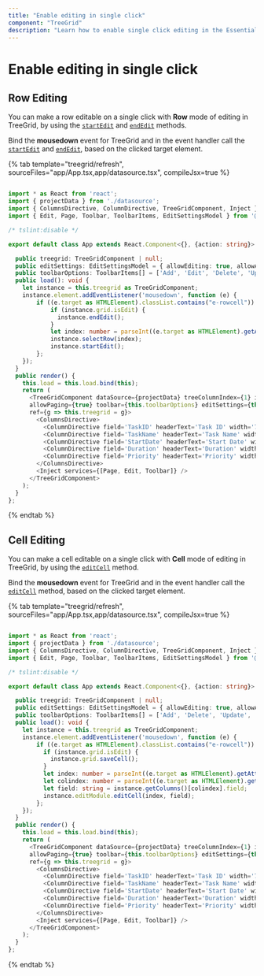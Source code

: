 ```yaml
---
title: "Enable editing in single click"
component: "TreeGrid"
description: "Learn how to enable single click editing in the Essential JS 2 TreeGrid control."
---
```


# Enable editing in single click

## Row Editing

You can make a row editable on a single click with **Row** mode of editing in TreeGrid, by using the [`startEdit`](https://ej2.syncfusion.com/react/documentation/api/treegrid#startedit) and [`endEdit`](https://ej2.syncfusion.com/react/documentation/api/treegrid#endedit) methods.

Bind the **mousedown** event for TreeGrid and in the event handler call the [`startEdit`](https://ej2.syncfusion.com/react/documentation/api/treegrid#startedit) and [`endEdit`](https://ej2.syncfusion.com/react/documentation/api/treegrid#endedit), based on the clicked target element.

{% tab template="treegrid/refresh", sourceFiles="app/App.tsx,app/datasource.tsx", compileJsx=true %}

```typescript

import * as React from 'react';
import { projectData } from './datasource';
import { ColumnsDirective, ColumnDirective, TreeGridComponent, Inject } from '@syncfusion/ej2-react-treegrid';
import { Edit, Page, Toolbar, ToolbarItems, EditSettingsModel } from '@syncfusion/ej2-react-treegrid';

/* tslint:disable */

export default class App extends React.Component<{}, {action: string}> {

  public treegrid: TreeGridComponent | null;
  public editSettings: EditSettingsModel = { allowEditing: true, allowAdding: true, allowDeleting: true, mode: 'Row' };
  public toolbarOptions: ToolbarItems[] = ['Add', 'Edit', 'Delete', 'Update', 'Cancel'];
  public load(): void {
    let instance = this.treegrid as TreeGridComponent;
    instance.element.addEventListener('mousedown', function (e) {
        if ((e.target as HTMLElement).classList.contains("e-rowcell")) {
            if (instance.grid.isEdit) {
              instance.endEdit();
            }
            let index: number = parseInt((e.target as HTMLElement).getAttribute('Index') as string);
            instance.selectRow(index);
            instance.startEdit();
        };
    });
  }
  public render() {
    this.load = this.load.bind(this);
    return (
      <TreeGridComponent dataSource={projectData} treeColumnIndex={1} idMapping= 'TaskID' parentIdMapping='parentID' height={210}
      allowPaging={true} toolbar={this.toolbarOptions} editSettings={this.editSettings} load={this.load.bind(this)}
      ref={g => this.treegrid = g}>
        <ColumnsDirective>
          <ColumnDirective field='TaskID' headerText='Task ID' width='70' textAlign='Right' isPrimaryKey={true}></ColumnDirective>
          <ColumnDirective field='TaskName' headerText='Task Name' width='120'></ColumnDirective>
          <ColumnDirective field='StartDate' headerText='Start Date' width='90' format='yMd' textAlign='Right' editType='datepickeredit'></ColumnDirective>
          <ColumnDirective field='Duration' headerText='Duration' width='90' textAlign='Right' />
          <ColumnDirective field='Priority' headerText='Priority' width='90' textAlign='Right' />
        </ColumnsDirective>
        <Inject services={[Page, Edit, Toolbar]} />
      </TreeGridComponent>
    );
  }
};
```

{% endtab %}

## Cell Editing

You can make a cell editable on a single click with **Cell** mode of editing in TreeGrid, by using the [`editCell`](https://ej2.syncfusion.com/react/documentation/api/treegrid#editcell) method.

Bind the **mousedown** event for TreeGrid and in the event handler call the [`editCell`](https://ej2.syncfusion.com/react/documentation/api/treegrid#editcell) method, based on the clicked target element.

{% tab template="treegrid/refresh", sourceFiles="app/App.tsx,app/datasource.tsx", compileJsx=true %}

```typescript

import * as React from 'react';
import { projectData } from './datasource';
import { ColumnsDirective, ColumnDirective, TreeGridComponent, Inject } from '@syncfusion/ej2-react-treegrid';
import { Edit, Page, Toolbar, ToolbarItems, EditSettingsModel } from '@syncfusion/ej2-react-treegrid';

/* tslint:disable */

export default class App extends React.Component<{}, {action: string}> {

  public treegrid: TreeGridComponent | null;
  public editSettings: EditSettingsModel = { allowEditing: true, allowAdding: true, allowDeleting: true, mode: 'Cell' };
  public toolbarOptions: ToolbarItems[] = ['Add', 'Delete', 'Update', 'Cancel'];
  public load(): void {
    let instance = this.treegrid as TreeGridComponent;
    instance.element.addEventListener('mousedown', function (e) {
        if ((e.target as HTMLElement).classList.contains("e-rowcell")) {
          if (instance.grid.isEdit) {
            instance.grid.saveCell();
          }
          let index: number = parseInt((e.target as HTMLElement).getAttribute("Index") as string);
          let colindex: number = parseInt((e.target as HTMLElement).getAttribute("aria-colindex") as string);
          let field: string = instance.getColumns()[colindex].field;
          instance.editModule.editCell(index, field);
        };
    });
  }
  public render() {
    this.load = this.load.bind(this);
    return (
      <TreeGridComponent dataSource={projectData} treeColumnIndex={1} idMapping= 'TaskID' parentIdMapping='parentID' height={210}
      allowPaging={true} toolbar={this.toolbarOptions} editSettings={this.editSettings} load={this.load.bind(this)}
      ref={g => this.treegrid = g}>
        <ColumnsDirective>
          <ColumnDirective field='TaskID' headerText='Task ID' width='70' textAlign='Right' isPrimaryKey={true}></ColumnDirective>
          <ColumnDirective field='TaskName' headerText='Task Name' width='120'></ColumnDirective>
          <ColumnDirective field='StartDate' headerText='Start Date' width='90' format='yMd' textAlign='Right' editType='datepickeredit'></ColumnDirective>
          <ColumnDirective field='Duration' headerText='Duration' width='90' textAlign='Right' />
          <ColumnDirective field='Priority' headerText='Priority' width='90' textAlign='Right' />
        </ColumnsDirective>
        <Inject services={[Page, Edit, Toolbar]} />
      </TreeGridComponent>
    );
  }
};
```

{% endtab %}